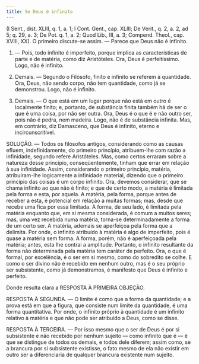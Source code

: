 ```yaml
---
title: Se Deus é infinito
---
```


(I Sent., dist. XLIII, q. 1, a. 1; I Cont. Gent., cap. XLIII; De Verit., q. 2, a. 2, ad 5; q. 29, a. 3; De Pot. q. 1, a. 2; Quod Lib., III, a. 3; Compend. Theol., cap. XVIII, XX).
  O primeiro discute-se assim. — Parece que Deus não é infinito.  

1. — Pois, todo infinito é imperfeito, porque implica as características de parte e de matéria, como diz Aristóteles. Ora, Deus é perfeitíssimo. Logo, não é infinito.  

2. Demais. — Segundo o Filósofo, finito e infinito se referem à quantidade. Ora, Deus, não sendo corpo, não tem quantidade, como já se demonstrou. Logo, não é infinito.  

3. Demais. — O que está em um lugar porque não está em outro é localmente finito; e, portanto, de substância finita também há de ser o que é uma coisa, por não ser outra. Ora, Deus é o que é e não outro ser, pois não é pedra, nem madeira. Logo, não é de substância infinita.  Mas, em contrário, diz Damasceno, que Deus é infinito, eterno e incircunscritível.  

SOLUÇÃO. — Todos os filósofos antigos, considerando como as causas efluem, indefinidamente, do primeiro princípio, atribuem-lhe com razão a infinidade, segundo refere Aristóteles. Mas, como certos erraram sobre a natureza desse princípio, conseqüentemente, tinham que errar em relação à sua infinidade. Assim, considerando o primeiro princípio, matéria, atribuíram-lhe logicamente a infinidade material, dizendo que o primeiro princípio das coisas é um corpo infinito.  Ora, devemos considerar, que se chama infinito ao que não é finito; e que de certo modo, a matéria é limitada pela forma e esta, por aquela. A matéria, pela forma, porque antes de receber a esta, é potencial em relação a muitas formas; mas, desde que recebe uma fica por essa limitada. A forma, de seu lado, é limitada pela matéria enquanto que, em si mesma considerada, é comum a muitos seres; mas, uma vez recebida numa matéria, torna-se determinadamente a forma de um certo ser. A matéria, ademais se aperfeiçoa pela forma que a delimita. Por onde, o infinito atribuído à matéria é algo de imperfeito, pois é quase a matéria sem forma.  A forma, porém, não é aperfeiçoada pela matéria; antes, esta lhe contrai a amplitude. Portanto, o infinito resultante da forma não determinada pela matéria tem caráter de perfeito. Ora, o que é formal, por excelência, é o ser em si mesmo, como do sobredito se colhe. E como o ser divino não é recebido em nenhum outro, mas é o seu próprio ser subsistente, como já demonstramos, é manifesto que Deus é infinito e perfeito.  

Donde resulta clara a RESPOSTA À PRIMEIRA OBJEÇÃO.  

RESPOSTA À SEGUNDA. — O limite é como que a forma da quantidade; e a prova está em que a figura, que consiste num limite da quantidade, é uma forma quantitativa. Por onde, o infinito próprio à quantidade é um infinito relativo à matéria e que não pode ser atribuído a Deus, como se disse. 

RESPOSTA À TERCEIRA. — Por isso mesmo que o ser de Deus é por si subsistente e não recebido por nenhum sujeito — como infinito que é — é que se distingue de todos os demais, e todos dele diferem; assim como, se a brancura por si subsistente existisse, o fato mesmo de ela não existir em outro ser a diferenciaria de qualquer brancura existente num sujeito.